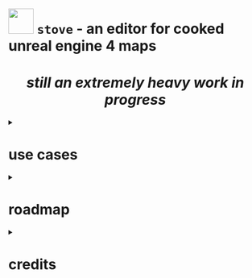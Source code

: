 # <img src="assets/pot.ico" width="50" /> `stove` - an editor for cooked unreal engine 4 maps

*<h1 align="center">still an extremely heavy work in progress</h1>*

<details>
<summary><h1>use cases</h1></summary>

<details>
<summary><h2>general map edits</h2></summary>

stove is already a versatile tool because you can:
- visualise actors relative to each other
- see your transform edits as they happen
- duplicate, delete and transplant actors
- edit the vast majority of actor properties
</details>

<details>
<summary><h2>custom actor spawning</h2></summary>

stove allows transplanting (`ctrl + T`) of actors from other maps
- this includes maps you have cooked yourself
- this includes actors you have made yourself

therefore you can add your own actors to the map *provided you package them with the mod*
<iframe
    width="640"
    height="480"
    src="https://www.youtube.com/embed/gnl3OSftqno"
    allowfullscreen
>
</iframe>
</details>

</details>

<details>
<summary><h1>roadmap</h1></summary>

### basic functionality
- [x] save and open unreal map files of any version
- [x] display a selectable list of actors
- [x] allow editing all of an actor's transforms
- [x] render each actor as a cube/sprite in a 3d scene
- [x] walk around the scene with an unreal-editor-style camera
- [x] duplicate actors in the same map
- [x] transplant actors from a different map
- [x] edit the properties of actors and their components
- [ ] insert default values (properties left as default are cut from the map)
### convenience
- [ ] undo and redo any action
- [ ] actor deletion
- [ ] can move actors in the viewport instead of in the properties
- [ ] multiple selection (requires above to be useful)
- [ ] searching functionality
### low priority
- [ ] display the mesh/sprite of an actor and their components rather than a cube
- [x] discord RPC (show your internet friends what you're doing)
</details>

<details>
<summary><h1>credits</h1></summary>

- [localcc](https://github.com/localcc) for their [rust rewrite](https://github.com/AstroTechies/unrealmodding/tree/main/unreal_asset) of [UAssetAPI](https://github.com/atenfyr/UAssetAPI) and [atenfyr](https://github.com/atenfyr) for creating [UAssetAPI](https://github.com/atenfyr/UAssetAPI) in the first place
- [fedor](https://github.com/not-fl3) and [emilk](https://github.com/emilk) for their minimal yet easy-to-use [miniquad](https://crates.io/crates/miniquad) and [egui](https://crates.io/crates/egui) crates
- [LongerWarrior](https://github.com/LongerWarrior) for pointing out everything I was missing in the actor duplication code
</details>